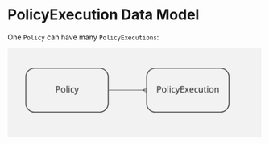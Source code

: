 # PolicyExecution Data Model

One `Policy` can have many `PolicyExecutions`:

![](<../../.gitbook/assets/Screen Shot 2022-08-02 at 4.25.43 PM.png>)

<!-- 


### PolicyExecution
 
    

### PolicyControlExecution
 
    

### ExecutionCertificate
 
    

### AppraisableActivity
 
    

### PolicyApprovalNotAllowedError
 
    

### ExecutionStatus
 
 -->
